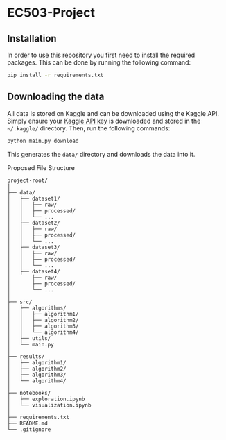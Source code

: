 # EC503-Project

## Installation

In order to use this repository you first need to install the required packages.
This can be done by running the following command:

```bash
pip install -r requirements.txt
```

## Downloading the data

All data is stored on Kaggle and can be downloaded using the Kaggle API.
Simply ensure your [Kaggle API key](https://www.kaggle.com/docs/api#authentication) is downloaded and stored in the `~/.kaggle/` directory.
Then, run the following commands:

```bash
python main.py download
```

This generates the `data/` directory and downloads the data into it.


Proposed File Structure

```
project-root/
│
├── data/
│   ├── dataset1/
│   │   ├── raw/
│   │   ├── processed/
│   │   └── ...
│   ├── dataset2/
│   │   ├── raw/
│   │   ├── processed/
│   │   └── ...
│   ├── dataset3/
│   │   ├── raw/
│   │   ├── processed/
│   │   └── ...
│   ├── dataset4/
│       ├── raw/
│       ├── processed/
│       └── ...
│
├── src/
│   ├── algorithms/
│   │   ├── algorithm1/
│   │   ├── algorithm2/
│   │   ├── algorithm3/
│   │   └── algorithm4/
│   ├── utils/
│   └── main.py
│
├── results/
│   ├── algorithm1/
│   ├── algorithm2/
│   ├── algorithm3/
│   └── algorithm4/
│
├── notebooks/
│   ├── exploration.ipynb
│   └── visualization.ipynb
│
├── requirements.txt
├── README.md
└── .gitignore
```